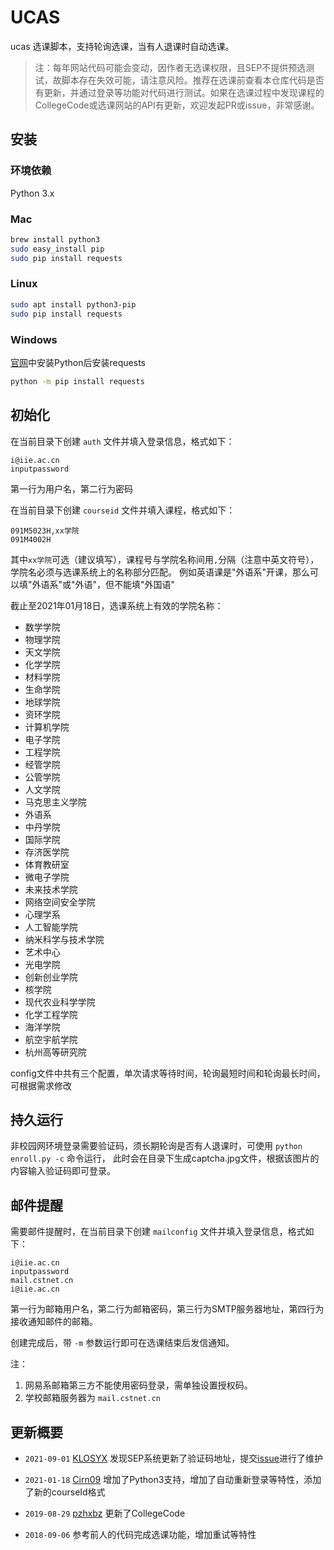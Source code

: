 # UCAS

ucas 选课脚本，支持轮询选课，当有人退课时自动选课。

> 注：每年网站代码可能会变动，因作者无选课权限，且SEP不提供预选测试，故脚本存在失效可能，请注意风险。推荐在选课前查看本仓库代码是否有更新，并通过登录等功能对代码进行测试。如果在选课过程中发现课程的CollegeCode或选课网站的API有更新，欢迎发起PR或issue，非常感谢。

## 安装

### 环境依赖

Python 3.x

### Mac

```bash
brew install python3
sudo easy_install pip
sudo pip install requests
```

### Linux

```bash
sudo apt install python3-pip
sudo pip install requests
```

### Windows

[官网](https://www.python.org/downloads/)中安装Python后安装requests

```bash
python -m pip install requests
```

## 初始化

在当前目录下创建 `auth` 文件并填入登录信息，格式如下：

```
i@iie.ac.cn
inputpassword
```

第一行为用户名，第二行为密码

在当前目录下创建 `courseid` 文件并填入课程，格式如下：

```
091M5023H,xx学院
091M4002H
```

其中`xx学院`可选（建议填写），课程号与学院名称间用`,`分隔（注意中英文符号），学院名必须与选课系统上的名称部分匹配。
例如英语课是"外语系"开课，那么可以填"外语系"或"外语"，但不能填"外国语"

截止至2021年01月18日，选课系统上有效的学院名称：
- 数学学院
- 物理学院
- 天文学院
- 化学学院
- 材料学院
- 生命学院
- 地球学院
- 资环学院
- 计算机学院
- 电子学院
- 工程学院
- 经管学院
- 公管学院
- 人文学院
- 马克思主义学院
- 外语系
- 中丹学院
- 国际学院
- 存济医学院
- 体育教研室
- 微电子学院
- 未来技术学院
- 网络空间安全学院
- 心理学系
- 人工智能学院
- 纳米科学与技术学院
- 艺术中心
- 光电学院
- 创新创业学院
- 核学院
- 现代农业科学学院
- 化学工程学院
- 海洋学院
- 航空宇航学院
- 杭州高等研究院

config文件中共有三个配置，单次请求等待时间，轮询最短时间和轮询最长时间，可根据需求修改

## 持久运行

非校园网环境登录需要验证码，须长期轮询是否有人退课时，可使用 ``python enroll.py -c`` 命令运行， 此时会在目录下生成captcha.jpg文件，根据该图片的内容输入验证码即可登录。

## 邮件提醒

需要邮件提醒时，在当前目录下创建 `mailconfig` 文件并填入登录信息，格式如下：

```
i@iie.ac.cn
inputpassword
mail.cstnet.cn
i@iie.ac.cn
```

第一行为邮箱用户名，第二行为邮箱密码，第三行为SMTP服务器地址，第四行为接收通知邮件的邮箱。

创建完成后，带 `-m` 参数运行即可在选课结束后发信通知。

注：

1. 网易系邮箱第三方不能使用密码登录，需单独设置授权码。
2. 学校邮箱服务器为 `mail.cstnet.cn`

## 更新概要

- `2021-09-01` [KLOSYX](https://github.com/KLOSYX) 发现SEP系统更新了验证码地址，提交[issue](https://github.com/LyleMi/ucas/pull/10)进行了维护

- `2021-01-18` [Cirn09](https://github.com/LyleMi/ucas/pull/6) 增加了Python3支持，增加了自动重新登录等特性，添加了新的courseId格式

- `2019-08-29` [pzhxbz](https://github.com/LyleMi/ucas/pull/3) 更新了CollegeCode

- `2018-09-06` 参考前人的代码完成选课功能，增加重试等特性
